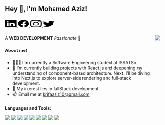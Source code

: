 <h2 align="left">Hey 👋, I'm Mohamed Aziz!</h2>

###

<div align="left">
    <a href="https://www.linkedin.com/in/krifa-aziz-87bb02295/" target="_blank">
    <img src="https://raw.githubusercontent.com/CLorant/readme-social-icons/main/medium/dark/linkedin.svg" width="37" height="25"   />
  </a>
    <a href="https://www.facebook.com/profile.php?id=100009200701106" target="_blank">
    <img src="https://raw.githubusercontent.com/CLorant/readme-social-icons/main/medium/dark/facebook.svg" width="37" height="25"   />
  </a>
    <a href="https://www.instagram.com/med_aziz_krifa/" target="_blank">
    <img src="https://raw.githubusercontent.com/CLorant/readme-social-icons/main/medium/dark/instagram.svg" width="37" height="25"   />
  </a>
    <a href="https://x.com/krifaaziz10" target="_blank">
    <img src="https://raw.githubusercontent.com/CLorant/readme-social-icons/main/medium/dark/twitter.svg" width="37" height="25"   />
  </a>
</div>

###
<img align="right" height="300" src="https://media0.giphy.com/media/v1.Y2lkPTc5MGI3NjExNWNteXdlMWk4aHpqbTJ5dHlpZ2Iyc2Z1dWh6NXZmc2hseXBwY2ozOSZlcD12MV9pbnRlcm5hbF9naWZfYnlfaWQmY3Q9Zw/qgQUggAC3Pfv687qPC/giphy.gif"  />
<p align="left">A<strong> WEB DEVELOPMENT</strong> <em>Passionate</em> 🚀</p>

###

<p><strong>About me!</strong></p>




###
<ul>
  <li>👨🏽‍💻 I’m currently a Software Engineering student at ISSATSo.</li>
  <li>🌱 I’m currently building projects with React.js and deepening my understanding of component-based architecture. Next, I’ll be diving into Next.js to explore server-side rendering and full-stack development.</li>
  <li>🤔 My interest lies in fullStack development.</li>
  <li>📫 Email me at <a href="mailto:krifaaziz10@gmail.com" >krifaaziz10@gmail.com</a></li>
</ul>


###

<p><strong>Languages and Tools:</strong></p>



<div align="left">
  <img src="https://skillicons.dev/icons?i=js"  height="25" />
  <img src="https://skillicons.dev/icons?i=typescript"  height="25" />
  <img src="https://skillicons.dev/icons?i=react"  height="25" />
  <img src="https://skillicons.dev/icons?i=nextjs"  height="25" />
  <img src="https://skillicons.dev/icons?i=bootstrap"  height="25" />
  <img src="https://skillicons.dev/icons?i=c"  height="25" />
  <img src="https://skillicons.dev/icons?i=cpp"  height="25" />
  <img src="https://skillicons.dev/icons?i=git"  height="25" />
  <img src="https://skillicons.dev/icons?i=java"  height="25" />
</div>

###
